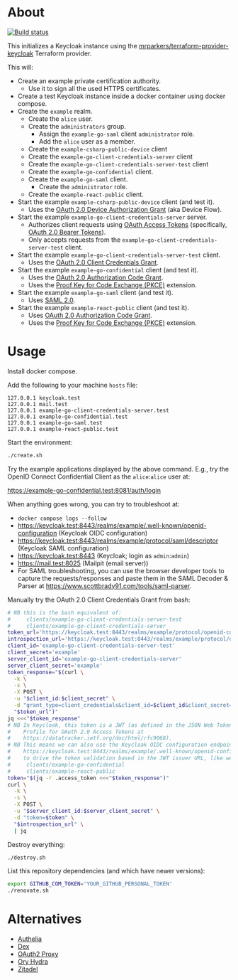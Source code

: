 # About

[![Build status](https://github.com/rgl/terraform-keycloak/workflows/build/badge.svg)](https://github.com/rgl/terraform-keycloak/actions?query=workflow%3Abuild)

This initializes a Keycloak instance using the [mrparkers/terraform-provider-keycloak](https://github.com/mrparkers/terraform-provider-keycloak) Terraform provider.

This will:

* Create an example private certification authority.
  * Use it to sign all the used HTTPS certificates.
* Create a test Keycloak instance inside a docker container using docker compose.
* Create the `example` realm.
  * Create the `alice` user.
  * Create the `administrators` group.
    * Assign the `example-go-saml` client `administrator` role.
    * Add the `alice` user as a member.
  * Create the `example-csharp-public-device` client 
  * Create the `example-go-client-credentials-server` client 
  * Create the `example-go-client-credentials-server-test` client 
  * Create the `example-go-confidential` client.
  * Create the `example-go-saml` client.
    * Create the `administrator` role.
  * Create the `example-react-public` client.
* Start the example `example-csharp-public-device` client (and test it).
  * Uses the [OAuth 2.0 Device Authorization Grant](https://oauth.net/2/device-flow/) (aka Device Flow).
* Start the example `example-go-client-credentials-server` server.
  * Authorizes client requests using [OAuth Access Tokens](https://oauth.net/2/access-tokens/) (specifically, [OAuth 2.0 Bearer Tokens](https://oauth.net/2/bearer-tokens/)).
  * Only accepts requests from the `example-go-client-credentials-server-test` client.
* Start the example `example-go-client-credentials-server-test` client.
  * Uses the [OAuth 2.0 Client Credentials Grant](https://oauth.net/2/grant-types/client-credentials/).
* Start the example `example-go-confidential` client (and test it).
  * Uses the [OAuth 2.0 Authorization Code Grant](https://oauth.net/2/grant-types/authorization-code/).
  * Uses the [Proof Key for Code Exchange (PKCE)](https://oauth.net/2/pkce/) extension.
* Start the example `example-go-saml` client (and test it).
  * Uses [SAML 2.0](https://en.wikipedia.org/wiki/SAML_2.0).
* Start the example `example-react-public` client (and test it).
  * Uses [OAuth 2.0 Authorization Code Grant](https://oauth.net/2/grant-types/authorization-code/).
  * Uses the [Proof Key for Code Exchange (PKCE)](https://oauth.net/2/pkce/) extension.

# Usage

Install docker compose.

Add the following to your machine `hosts` file:

```
127.0.0.1 keycloak.test
127.0.0.1 mail.test
127.0.0.1 example-go-client-credentials-server.test
127.0.0.1 example-go-confidential.test
127.0.0.1 example-go-saml.test
127.0.0.1 example-react-public.test
```

Start the environment:

```bash
./create.sh
```

Try the example applications displayed by the above command. E.g., try the
OpenID Connect Confidential Client as the `alice`:`alice` user at:

https://example-go-confidential.test:8081/auth/login

When anything goes wrong, you can try to troubleshoot at:

* `docker compose logs --follow`
* https://keycloak.test:8443/realms/example/.well-known/openid-configuration (Keycloak OIDC configuration)
* https://keycloak.test:8443/realms/example/protocol/saml/descriptor (Keycloak SAML configuration)
* https://keycloak.test:8443 (Keycloak; login as `admin`:`admin`)
* https://mail.test:8025 (Mailpit (email server))
* For SAML troubleshooting, you can use the browser developer tools to capture
  the requests/responses and paste them in the SAML Decoder & Parser at
  https://www.scottbrady91.com/tools/saml-parser.

Manually try the OAuth 2.0 Client Credentials Grant from bash:

```bash
# NB this is the bash equivalent of:
#     clients/example-go-client-credentials-server-test
#     clients/example-go-client-credentials-server
token_url='https://keycloak.test:8443/realms/example/protocol/openid-connect/token'
introspection_url='https://keycloak.test:8443/realms/example/protocol/openid-connect/token/introspect'
client_id='example-go-client-credentials-server-test'
client_secret='example'
server_client_id='example-go-client-credentials-server'
server_client_secret='example'
token_response="$(curl \
  -k \
  -s \
  -X POST \
  -u "$client_id:$client_secret" \
  -d "grant_type=client_credentials&client_id=$client_id&client_secret=$client_secret" \
  "$token_url")"
jq <<<"$token_response"
# NB In Keycloak, this token is a JWT (as defined in the JSON Web Token (JWT)
#    Profile for OAuth 2.0 Access Tokens at
#    https://datatracker.ietf.org/doc/html/rfc9068).
# NB This means we can also use the Keycloak OIDC configuration endpoint at
#    https://keycloak.test:8443/realms/example/.well-known/openid-configuration
#    to drive the token validation based in the JWT issuer URL, like we do in:
#     clients/example-go-confidential
#     clients/example-react-public
token="$(jq -r .access_token <<<"$token_response")"
curl \
  -k \
  -s \
  -X POST \
  -u "$server_client_id:$server_client_secret" \
  -d "token=$token" \
  "$introspection_url" \
  | jq
```

Destroy everything:

```bash
./destroy.sh
```

List this repository dependencies (and which have newer versions):

```bash
export GITHUB_COM_TOKEN='YOUR_GITHUB_PERSONAL_TOKEN'
./renovate.sh
```

# Alternatives

* [Authelia](https://www.authelia.com)
* [Dex](https://dexidp.io)
* [OAuth2 Proxy](https://github.com/oauth2-proxy/oauth2-proxy)
* [Ory Hydra](https://www.ory.sh)
* [Zitadel](https://github.com/zitadel/zitadel)
